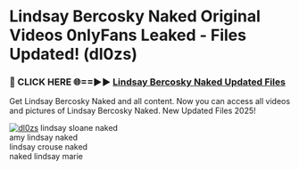 # Lindsay Bercosky Naked Original Videos 0nlyFans Leaked - Files Updated! (dl0zs)

<h3>🔴 CLICK HERE 🌐==►► <a href="https://tinyurl.com/yckcrads" rel="nofollow">Lindsay Bercosky Naked Updated Files</a></h3>

Get Lindsay Bercosky Naked and all content. Now you can access all videos and pictures of Lindsay Bercosky Naked. New Updated Files 2025!

[![dl0zs](https://i.imgur.com/hpKpOFt.gif)](https://tinyurl.com/yckcrads)
lindsay sloane naked<br>
amy lindsay naked<br>
lindsay crouse naked<br>
naked lindsay marie